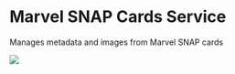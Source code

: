 # Marvel SNAP Cards Service

Manages metadata and images from Marvel SNAP cards

![](src/main/resources/images/card-grid.png)